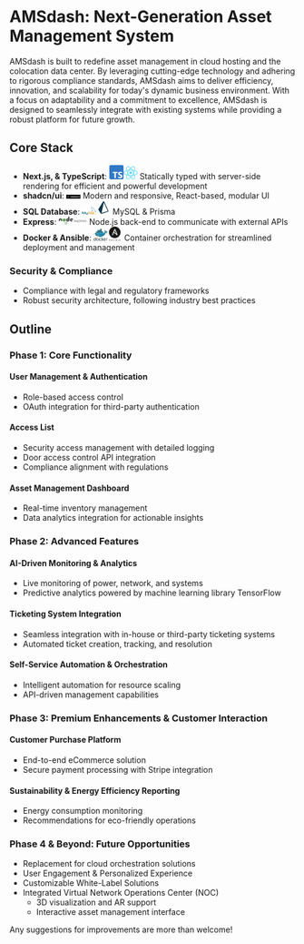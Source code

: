 # AMSdash: Next-Generation Asset Management System

AMSdash is built to redefine asset management in cloud hosting and the colocation data center. By leveraging cutting-edge technology and adhering to rigorous compliance standards, AMSdash aims to deliver efficiency, innovation, and scalability for today's dynamic business environment. With a focus on adaptability and a commitment to excellence, AMSdash is designed to seamlessly integrate with existing systems while providing a robust platform for future growth.

## Core Stack

- **Next.js, & TypeScript**: <img src="./images/Typescript_logo_2020.svg" alt="Next.js" width="25" /><img src="./images/React-icon.svg" alt="TypeScript" width="25" /> Statically typed with server-side rendering for efficient and powerful development
- **shadcn/ui**: <img src="./images/shadcnui.png" alt="shadcn/ui" width="25" /> Modern and responsive, React-based, modular UI
- **SQL Database**: <img src="./images/mysql-official.svg" alt="MySQL" width="25" /><img src="./images/light-prisma-svgrepo-com-navy.svg" alt="Prisma.io" width="25" /> MySQL & Prisma
- **Express**: <img src="./images/Node.js_logo.svg" alt="Node.js" width="25" /><img src="./images/expressjs-ar21.svg" alt="Express" width="25" /> Node.js back-end to communicate with external APIs
- **Docker & Ansible**: <img src="./images/docker-official.svg" alt="Docker" width="25" /><img src="./images/ansible-svgrepo-com.svg" alt="Ansible" width="25" /> Container orchestration for streamlined deployment and management

### Security & Compliance

- Compliance with legal and regulatory frameworks
- Robust security architecture, following industry best practices

## Outline

### Phase 1: Core Functionality

#### User Management & Authentication

- Role-based access control
- OAuth integration for third-party authentication

#### Access List

- Security access management with detailed logging
- Door access control API integration
- Compliance alignment with regulations

#### Asset Management Dashboard

- Real-time inventory management
- Data analytics integration for actionable insights

### Phase 2: Advanced Features

#### AI-Driven Monitoring & Analytics

- Live monitoring of power, network, and systems
- Predictive analytics powered by machine learning library TensorFlow

#### Ticketing System Integration

- Seamless integration with in-house or third-party ticketing systems
- Automated ticket creation, tracking, and resolution

#### Self-Service Automation & Orchestration

- Intelligent automation for resource scaling
- API-driven management capabilities

### Phase 3: Premium Enhancements & Customer Interaction

#### Customer Purchase Platform

- End-to-end eCommerce solution
- Secure payment processing with Stripe integration

#### Sustainability & Energy Efficiency Reporting

- Energy consumption monitoring
- Recommendations for eco-friendly operations

### Phase 4 & Beyond: Future Opportunities

- Replacement for cloud orchestration solutions
- User Engagement & Personalized Experience
- Customizable White-Label Solutions
- Integrated Virtual Network Operations Center (NOC)
  - 3D visualization and AR support
  - Interactive asset management interface

Any suggestions for improvements are more than welcome!
